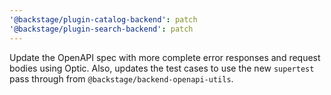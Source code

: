 ```yaml
---
'@backstage/plugin-catalog-backend': patch
'@backstage/plugin-search-backend': patch
---
```


Update the OpenAPI spec with more complete error responses and request bodies using Optic. Also, updates the test cases to use the new `supertest` pass through from `@backstage/backend-openapi-utils`.
